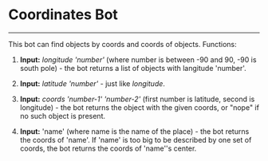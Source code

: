 Coordinates Bot
================
---

This bot can find objects by coords and coords of objects.
Functions:

1. **Input:** _longitude 'number'_ (where number is between -90 and 90, -90 is south pole) - the bot returns a list of objects with langitude 'number'.

2. **Input:** _latitude 'number'_ - just like _longitude_.

3. **Input:** _coords 'number-1' 'number-2'_ (first number is latitude, second is longitude) - the bot returns the object with the given coords, or "nope" if no such object is present.

4. **Input:** 'name' (where name is the name of the place) - the bot returns the coords of 'name'. If 'name' is too big to be described by one set of coords, the bot returns the coords of 'name''s center.